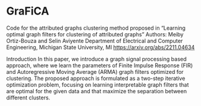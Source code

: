 # GraFiCA

Code for the attributed graphs clustering method proposed in “Learning optimal graph filters for clustering of attributed graphs”
Authors: Meiby Ortiz-Bouza and Selin Aviyente
Department of Electrical and Computer Engineering, Michigan State University, MI
https://arxiv.org/abs/2211.04634

Introduction
In this paper, we introduce a graph signal processing based approach, where we learn the parameters of Finite Impulse Response (FIR) and Autoregressive Moving Average (ARMA) graph filters optimized for clustering. The proposed approach is formulated as a two-step iterative optimization problem, focusing on learning interpretable graph filters that are optimal for the given data and that maximize the separation between different clusters. 


